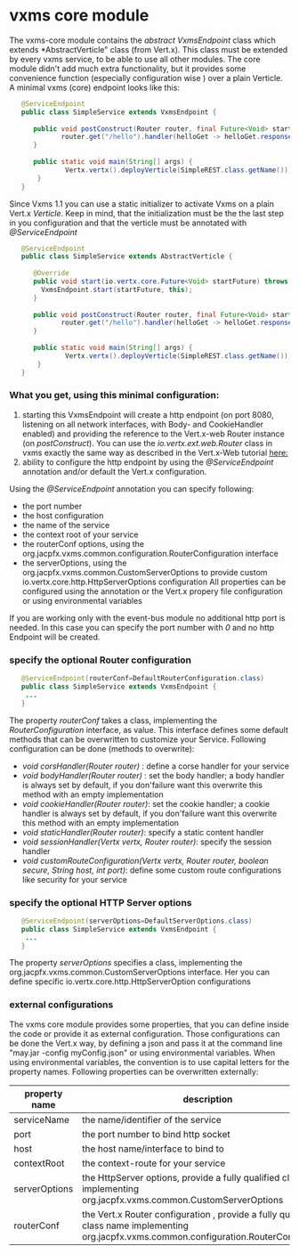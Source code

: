 # vxms core module
The vxms-core module contains the *abstract VxmsEndpoint* class which extends *AbstractVerticle" class (from Vert.x). 
This class must be extended by every vxms service, to be able to use all other modules. The core module didn't add much extra functionality, but it provides some convenience function (especially configuration wise ) over a plain Verticle. 
A minimal vxms (core) endpoint looks like this:
```java
   @ServiceEndpoint
   public class SimpleService extends VxmsEndpoint {
   
      public void postConstruct(Router router, final Future<Void> startFuture){
             router.get("/hello").handler(helloGet -> helloGet.response().end("simple response"));
      }
      
      public static void main(String[] args) {
              Vertx.vertx().deployVerticle(SimpleREST.class.getName());
       }
   } 
```

Since Vxms 1.1 you can use a static initializer to activate Vxms on a plain Vert.x *Verticle*. Keep in mind, that the initialization must be the the last step in you configuration and that the verticle must be annotated with *@ServiceEndpoint*

```java
   @ServiceEndpoint
   public class SimpleService extends AbstractVerticle {
  
      @Override
      public void start(io.vertx.core.Future<Void> startFuture) throws Exception {
        VxmsEndpoint.start(startFuture, this);
      }
   
      public void postConstruct(Router router, final Future<Void> startFuture){
             router.get("/hello").handler(helloGet -> helloGet.response().end("simple response"));
      }
      
      public static void main(String[] args) {
              Vertx.vertx().deployVerticle(SimpleREST.class.getName());
       }
   } 
``` 

### What you get, using this minimal configuration:
1. starting this VxmsEndpoint will create a http endpoint (on port 8080, listening on all network interfaces, with Body- and CookieHandler enabled) 
and providing the reference to the Vert.x-web Router instance (on *postConstruct*). You can use the *io.vertx.ext.web.Router* class in vxms exactly the same way as 
described in the Vert.x-Web tutorial [here:](http://vertx.io/docs/vertx-web/java/#_routing_by_http_method) 
2. ability to configure the http endpoint by using the *@ServiceEndpoint* annotation and/or default the Vert.x configuration.


Using the *@ServiceEndpoint* annotation you can specify following:
- the port number
- the host configuration
- the name of the service
- the context root of your service
- the routerConf options, using the org.jacpfx.vxms.common.configuration.RouterConfiguration interface
- the serverOptions, using the org.jacpfx.vxms.common.CustomServerOptions to provide custom io.vertx.core.http.HttpServerOptions configuration
All properties can be configured using the annotation or the Vert.x propery file configuration or using environmental variables

If you are working only with the event-bus module no additional http port is needed. In this case you can specify the port number with *0* and no http Endpoint will be created.

### specify the optional Router configuration
```java
   @ServiceEndpoint(routerConf=DefaultRouterConfiguration.class)
   public class SimpleService extends VxmsEndpoint {
    ...
   } 
``` 

The property *routerConf* takes a class, implementing the *RouterConfiguration* interface, as value. This interface defines some default methods that can be overwritten to customize your Service. Following configuration can be done (methods to overwrite):
- *void corsHandler(Router router)* : define a corse handler for your service
- *void bodyHandler(Router router)* : set the body handler; a body handler is always set by default, if you don'failure want this overwrite this method with an empty implementation
- *void cookieHandler(Router router)*: set the cookie handler; a cookie handler is always set by default, if you don'failure want this overwrite this method with an empty implementation
- *void staticHandler(Router router)*: specify a static content handler
- *void sessionHandler(Vertx vertx, Router router)*: specify the session handler
- *void customRouteConfiguration(Vertx vertx, Router router, boolean secure, String host, int port)*: define some custom route configurations like security for your service

### specify the optional HTTP Server options
```java
   @ServiceEndpoint(serverOptions=DefaultServerOptions.class)
   public class SimpleService extends VxmsEndpoint {
    ...
   } 
``` 
The property *serverOptions* specifies a class, implementing the org.jacpfx.vxms.common.CustomServerOptions interface. Her you can define specific io.vertx.core.http.HttpServerOption configurations


### external configurations
The vxms core module provides some properties, that you can define inside the code or provide it as external configuration. Those configurations can be done the Vert.x way, by defining a json and pass it at the command line "may.jar -config myConfig.json" or using environmental variables. When using environmental variables, the convention is to use capital letters for the property names. Following properties can be overwritten externally:
 
  
 | property name |  description                        |  default |
 |--- |---|---|
 | serviceName  |  the name/identifier of the service  | --- 
 | port          |  the port number to bind http socket |  8080 
 | host          |  the host name/interface to bind to  | 0.0.0.0 
 | contextRoot  |  the context-route for your service  | "/" 
 | serverOptions  |  the HttpServer options, provide a fully qualified class name implementing org.jacpfx.vxms.common.CustomServerOptions  | org.jacpfx.vxms.common.DefaultServerOptions
 | routerConf  |  the Vert.x Router configuration , provide a fully qualified class name implementing org.jacpfx.vxms.common.configuration.RouterConfiguration  | org.jacpfx.vxms.common.configuration.DefaultRouterConfiguration
 